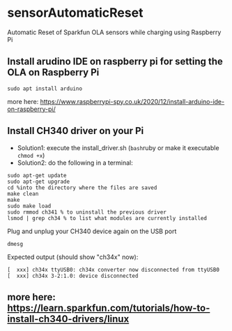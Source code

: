 # sensorAutomaticReset
Automatic Reset of Sparkfun OLA sensors while charging using Raspberry Pi

## Install arudino IDE on raspberry pi for setting the OLA on Raspberry Pi
```sudo apt install arduino ```

more here: https://www.raspberrypi-spy.co.uk/2020/12/install-arduino-ide-on-raspberry-pi/

## Install CH340 driver on your Pi
- Solution1: execute the install_driver.sh (```bash```ruby or make it executable ```chmod +x```)
- Solution2: do the following in a terminal:
```
sudo apt-get update
sudo apt-get upgrade
cd %into the directory where the files are saved
make clean
make
sudo make load
sudo rmmod ch341 % to uninstall the previous driver
lsmod | grep ch34 % to list what modules are currently installed
```

Plug and unplug your CH340 device again on the USB port

```
dmesg
```

Expected output (should show "ch34x" now):
```
[  xxx] ch34x ttyUSB0: ch34x converter now disconnected from ttyUSB0
[  xxx] ch34x 3-2:1.0: device disconnected
```

more here: https://learn.sparkfun.com/tutorials/how-to-install-ch340-drivers/linux
- 
